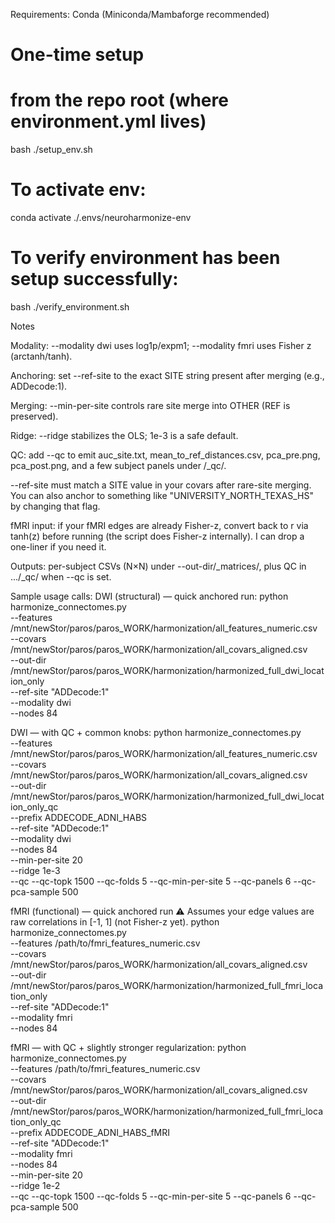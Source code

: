 Requirements:
Conda (Miniconda/Mambaforge recommended)

# One-time setup
# from the repo root (where environment.yml lives)
bash ./setup_env.sh

# To activate env:
conda activate ./.envs/neuroharmonize-env

# To verify environment has been setup successfully:
bash ./verify_environment.sh

Notes

Modality: --modality dwi uses log1p/expm1; --modality fmri uses Fisher z (arctanh/tanh).

Anchoring: set --ref-site to the exact SITE string present after merging (e.g., ADDecode:1).

Merging: --min-per-site controls rare site merge into OTHER (REF is preserved).

Ridge: --ridge stabilizes the OLS; 1e-3 is a safe default.

QC: add --qc to emit auc_site.txt, mean_to_ref_distances.csv, pca_pre.png, pca_post.png, and a few subject panels under <out-dir>/<prefix>_qc/.

--ref-site must match a SITE value in your covars after rare-site merging. You can also anchor to something like "UNIVERSITY_NORTH_TEXAS_HS" by changing that flag.

fMRI input: if your fMRI edges are already Fisher-z, convert back to r via tanh(z) before running (the script does Fisher-z internally). I can drop a one-liner if you need it.

Outputs: per-subject CSVs (N×N) under --out-dir/<prefix>_matrices/, plus QC in .../<prefix>_qc/ when --qc is set.

Sample usage calls:
DWI (structural) — quick anchored run:
python harmonize_connectomes.py \
  --features /mnt/newStor/paros/paros_WORK/harmonization/all_features_numeric.csv \
  --covars   /mnt/newStor/paros/paros_WORK/harmonization/all_covars_aligned.csv \
  --out-dir  /mnt/newStor/paros/paros_WORK/harmonization/harmonized_full_dwi_location_only \
  --ref-site "ADDecode:1" \
  --modality dwi \
  --nodes 84

DWI — with QC + common knobs:
python harmonize_connectomes.py \
  --features /mnt/newStor/paros/paros_WORK/harmonization/all_features_numeric.csv \
  --covars   /mnt/newStor/paros/paros_WORK/harmonization/all_covars_aligned.csv \
  --out-dir  /mnt/newStor/paros/paros_WORK/harmonization/harmonized_full_dwi_location_only_qc \
  --prefix   ADDECODE_ADNI_HABS \
  --ref-site "ADDecode:1" \
  --modality dwi \
  --nodes 84 \
  --min-per-site 20 \
  --ridge 1e-3 \
  --qc --qc-topk 1500 --qc-folds 5 --qc-min-per-site 5 --qc-panels 6 --qc-pca-sample 500

fMRI (functional) — quick anchored run
⚠️ Assumes your edge values are raw correlations in [-1, 1] (not Fisher-z yet).
python harmonize_connectomes.py \
  --features /path/to/fmri_features_numeric.csv \
  --covars   /mnt/newStor/paros/paros_WORK/harmonization/all_covars_aligned.csv \
  --out-dir  /mnt/newStor/paros/paros_WORK/harmonization/harmonized_full_fmri_location_only \
  --ref-site "ADDecode:1" \
  --modality fmri \
  --nodes 84

fMRI — with QC + slightly stronger regularization:
python harmonize_connectomes.py \
  --features /path/to/fmri_features_numeric.csv \
  --covars   /mnt/newStor/paros/paros_WORK/harmonization/all_covars_aligned.csv \
  --out-dir  /mnt/newStor/paros/paros_WORK/harmonization/harmonized_full_fmri_location_only_qc \
  --prefix   ADDECODE_ADNI_HABS_fMRI \
  --ref-site "ADDecode:1" \
  --modality fmri \
  --nodes 84 \
  --min-per-site 20 \
  --ridge 1e-2 \
  --qc --qc-topk 1500 --qc-folds 5 --qc-min-per-site 5 --qc-panels 6 --qc-pca-sample 500
